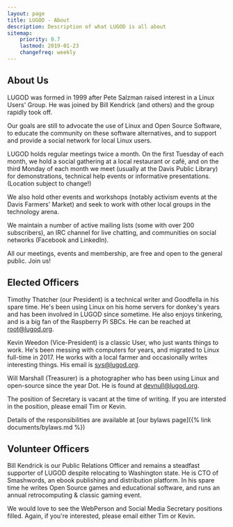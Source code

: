 ```yaml
---
layout: page
title: LUGOD - About
description: Description of what LUGOD is all about
sitemap:
    priority: 0.7
    lastmod: 2019-01-23
    changefreq: weekly
---
```

## About Us

LUGOD was formed in 1999 after Pete Salzman raised interest in a Linux Users' Group. He was joined by Bill Kendrick (and others) and the group rapidly took off.

Our goals are still to advocate the use of Linux and Open Source Software, to educate the community on these software alternatives, and to support and provide a social network for local Linux users.

LUGOD holds regular meetings twice a month. On the first Tuesday of each month, we hold a social gathering at a local restaurant or café, and on the third Monday of each month we meet (usually at the Davis Public Library) for demonstrations, technical help events or informative presentations. (Location subject to change!)

We also hold other events and workshops (notably activism events at the Davis Farmers' Market) and seek to work with other local groups in the technology arena.

We maintain a number of active mailing lists (some with over 200 subscribers), an IRC channel for live chatting, and communities on social networks (Facebook and LinkedIn).

All our meetings, events and membership, are free and open to the general public. Join us!

## Elected Officers

Timothy Thatcher (our President) is a technical writer and Goodfella in his spare time. He's been using Linux on his home servers for donkey's years and has been involved in LUGOD since sometime. He also enjoys tinkering, and is a big fan of the Raspberry Pi SBCs. He can be reached at root@lugod.org.

Kevin Weedon (Vice-President) is a classic User, who just wants things to work. He's been messing with computers for years, and migrated to Linux full-time in 2017. He works with a local farmer and occasionally writes interesting things. His email is sys@lugod.org.

Will Marshall (Treasurer) is a photographer who has been using Linux and open-source since the year Dot. He is found at devnull@lugod.org.

The position of Secretary is vacant at the time of writing. If you are intersted in the position, please email Tim or Kevin.

Details of the responsibilities are available at [our bylaws page]({% link documents/bylaws.md %})

## Volunteer Officers

Bill Kendrick is our Public Relations Officer and remains a steadfast supporter of LUGOD despite relocating to Washington state. He is CTO of Smashwords, an ebook publishing and distribution platform. In his spare time he writes Open Source games and educational software, and runs an annual retrocomputing & classic gaming event. 

We would love to see the WebPerson and Social Media Secretary positions filled. Again, if you're interested, please email either Tim or Kevin.
